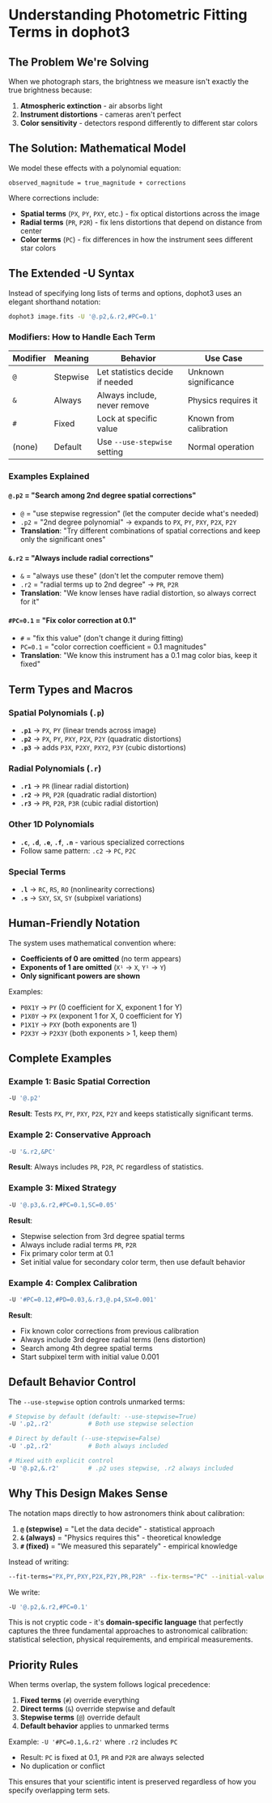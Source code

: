 # Understanding Photometric Fitting Terms in dophot3

## The Problem We're Solving

When we photograph stars, the brightness we measure isn't exactly the true brightness because:

1. **Atmospheric extinction** - air absorbs light
2. **Instrument distortions** - cameras aren't perfect  
3. **Color sensitivity** - detectors respond differently to different star colors

## The Solution: Mathematical Model

We model these effects with a polynomial equation:
```
observed_magnitude = true_magnitude + corrections
```

Where corrections include:
- **Spatial terms** (`PX`, `PY`, `PXY`, etc.) - fix optical distortions across the image
- **Radial terms** (`PR`, `P2R`) - fix lens distortions that depend on distance from center
- **Color terms** (`PC`) - fix differences in how the instrument sees different star colors

## The Extended -U Syntax

Instead of specifying long lists of terms and options, dophot3 uses an elegant shorthand notation:

```bash
dophot3 image.fits -U '@.p2,&.r2,#PC=0.1'
```

### Modifiers: How to Handle Each Term

| Modifier | Meaning | Behavior | Use Case |
|----------|---------|----------|----------|
| `@` | Stepwise | Let statistics decide if needed | Unknown significance |
| `&` | Always | Always include, never remove | Physics requires it |
| `#` | Fixed | Lock at specific value | Known from calibration |
| (none) | Default | Use `--use-stepwise` setting | Normal operation |

### Examples Explained

#### **`@.p2`** = "Search among 2nd degree spatial corrections"
- `@` = "use stepwise regression" (let the computer decide what's needed)
- `.p2` = "2nd degree polynomial" → expands to `PX`, `PY`, `PXY`, `P2X`, `P2Y`
- **Translation**: "Try different combinations of spatial corrections and keep only the significant ones"

#### **`&.r2`** = "Always include radial corrections"
- `&` = "always use these" (don't let the computer remove them)
- `.r2` = "radial terms up to 2nd degree" → `PR`, `P2R`
- **Translation**: "We know lenses have radial distortion, so always correct for it"

#### **`#PC=0.1`** = "Fix color correction at 0.1"
- `#` = "fix this value" (don't change it during fitting)
- `PC=0.1` = "color correction coefficient = 0.1 magnitudes"
- **Translation**: "We know this instrument has a 0.1 mag color bias, keep it fixed"

## Term Types and Macros

### Spatial Polynomials (`.p`)
- **`.p1`** → `PX`, `PY` (linear trends across image)
- **`.p2`** → `PX`, `PY`, `PXY`, `P2X`, `P2Y` (quadratic distortions)
- **`.p3`** → adds `P3X`, `P2XY`, `PXY2`, `P3Y` (cubic distortions)

### Radial Polynomials (`.r`)
- **`.r1`** → `PR` (linear radial distortion)
- **`.r2`** → `PR`, `P2R` (quadratic radial distortion)
- **`.r3`** → `PR`, `P2R`, `P3R` (cubic radial distortion)

### Other 1D Polynomials
- **`.c`**, **`.d`**, **`.e`**, **`.f`**, **`.n`** - various specialized corrections
- Follow same pattern: `.c2` → `PC`, `P2C`

### Special Terms
- **`.l`** → `RC`, `RS`, `RO` (nonlinearity corrections)
- **`.s`** → `SXY`, `SX`, `SY` (subpixel variations)

## Human-Friendly Notation

The system uses mathematical convention where:
- **Coefficients of 0 are omitted** (no term appears)
- **Exponents of 1 are omitted** (`X¹` → `X`, `Y¹` → `Y`)
- **Only significant powers are shown**

Examples:
- `P0X1Y` → `PY` (0 coefficient for X, exponent 1 for Y)
- `P1X0Y` → `PX` (exponent 1 for X, 0 coefficient for Y)
- `P1X1Y` → `PXY` (both exponents are 1)
- `P2X3Y` → `P2X3Y` (both exponents > 1, keep them)

## Complete Examples

### Example 1: Basic Spatial Correction
```bash
-U '@.p2'
```
**Result**: Tests `PX`, `PY`, `PXY`, `P2X`, `P2Y` and keeps statistically significant terms.

### Example 2: Conservative Approach
```bash
-U '&.r2,&PC'
```
**Result**: Always includes `PR`, `P2R`, `PC` regardless of statistics.

### Example 3: Mixed Strategy
```bash
-U '@.p3,&.r2,#PC=0.1,SC=0.05'
```
**Result**: 
- Stepwise selection from 3rd degree spatial terms
- Always include radial terms `PR`, `P2R`
- Fix primary color term at 0.1
- Set initial value for secondary color term, then use default behavior

### Example 4: Complex Calibration
```bash
-U '#PC=0.12,#PD=0.03,&.r3,@.p4,SX=0.001'
```
**Result**:
- Fix known color corrections from previous calibration
- Always include 3rd degree radial terms (lens distortion)
- Search among 4th degree spatial terms
- Start subpixel term with initial value 0.001

## Default Behavior Control

The `--use-stepwise` option controls unmarked terms:

```bash
# Stepwise by default (default: --use-stepwise=True)
-U '.p2,.r2'          # Both use stepwise selection

# Direct by default (--use-stepwise=False)  
-U '.p2,.r2'          # Both always included

# Mixed with explicit control
-U '@.p2,&.r2'        # .p2 uses stepwise, .r2 always included
```

## Why This Design Makes Sense

The notation maps directly to how astronomers think about calibration:

1. **`@` (stepwise)** = "Let the data decide" - statistical approach
2. **`&` (always)** = "Physics requires this" - theoretical knowledge
3. **`#` (fixed)** = "We measured this separately" - empirical knowledge

Instead of writing:
```bash
--fit-terms="PX,PY,PXY,P2X,P2Y,PR,P2R" --fix-terms="PC" --initial-values="PC=0.1" --stepwise-for="PX,PY,PXY,P2X,P2Y" --always-fit="PR,P2R"
```

We write:
```bash
-U '@.p2,&.r2,#PC=0.1'
```

This is not cryptic code - it's **domain-specific language** that perfectly captures the three fundamental approaches to astronomical calibration: statistical selection, physical requirements, and empirical measurements.

## Priority Rules

When terms overlap, the system follows logical precedence:

1. **Fixed terms** (`#`) override everything
2. **Direct terms** (`&`) override stepwise and default  
3. **Stepwise terms** (`@`) override default
4. **Default behavior** applies to unmarked terms

Example: `-U '#PC=0.1,&.r2'` where `.r2` includes `PC`
- Result: `PC` is fixed at 0.1, `PR` and `P2R` are always selected
- No duplication or conflict

This ensures that your scientific intent is preserved regardless of how you specify overlapping term sets.